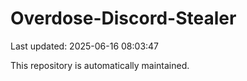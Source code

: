 # Overdose-Discord-Stealer

Last updated: 2025-06-16 08:03:47

This repository is automatically maintained.
